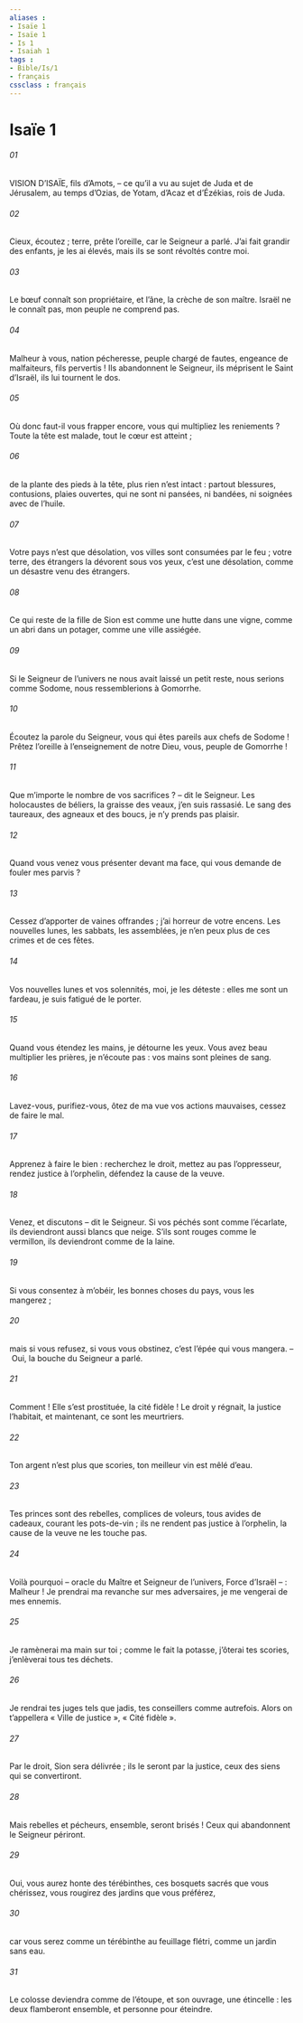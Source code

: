```yaml
---
aliases : 
- Isaïe 1
- Isaïe 1
- Is 1
- Isaiah 1
tags : 
- Bible/Is/1
- français
cssclass : français
---
```


# Isaïe 1

###### 01
VISION D’ISAÏE, fils d’Amots, – ce qu’il a vu au sujet de Juda et de Jérusalem, au temps d’Ozias, de Yotam, d’Acaz et d’Ézékias, rois de Juda.
###### 02
Cieux, écoutez ;
terre, prête l’oreille,
car le Seigneur a parlé.
J’ai fait grandir des enfants, je les ai élevés,
mais ils se sont révoltés contre moi.
###### 03
Le bœuf connaît son propriétaire,
et l’âne, la crèche de son maître.
Israël ne le connaît pas,
mon peuple ne comprend pas.
###### 04
Malheur à vous, nation pécheresse, peuple chargé de fautes,
engeance de malfaiteurs, fils pervertis !
Ils abandonnent le Seigneur,
ils méprisent le Saint d’Israël,
ils lui tournent le dos.
###### 05
Où donc faut-il vous frapper encore,
vous qui multipliez les reniements ?
Toute la tête est malade,
tout le cœur est atteint ;
###### 06
de la plante des pieds à la tête,
plus rien n’est intact :
partout blessures, contusions, plaies ouvertes,
qui ne sont ni pansées, ni bandées,
ni soignées avec de l’huile.
###### 07
Votre pays n’est que désolation,
vos villes sont consumées par le feu ;
votre terre, des étrangers la dévorent sous vos yeux,
c’est une désolation, comme un désastre venu des étrangers.
###### 08
Ce qui reste de la fille de Sion
est comme une hutte dans une vigne,
comme un abri dans un potager,
comme une ville assiégée.
###### 09
Si le Seigneur de l’univers ne nous avait laissé un petit reste,
nous serions comme Sodome,
nous ressemblerions à Gomorrhe.
###### 10
Écoutez la parole du Seigneur,
vous qui êtes pareils aux chefs de Sodome !
Prêtez l’oreille à l’enseignement de notre Dieu,
vous, peuple de Gomorrhe !
###### 11
Que m’importe le nombre de vos sacrifices ?
– dit le Seigneur.
Les holocaustes de béliers, la graisse des veaux,
j’en suis rassasié.
Le sang des taureaux, des agneaux et des boucs,
je n’y prends pas plaisir.
###### 12
Quand vous venez vous présenter devant ma face,
qui vous demande de fouler mes parvis ?
###### 13
Cessez d’apporter de vaines offrandes ;
j’ai horreur de votre encens.
Les nouvelles lunes, les sabbats, les assemblées,
je n’en peux plus de ces crimes et de ces fêtes.
###### 14
Vos nouvelles lunes et vos solennités,
moi, je les déteste :
elles me sont un fardeau,
je suis fatigué de le porter.
###### 15
Quand vous étendez les mains,
je détourne les yeux.
Vous avez beau multiplier les prières,
je n’écoute pas :
vos mains sont pleines de sang.
###### 16
Lavez-vous, purifiez-vous,
ôtez de ma vue vos actions mauvaises,
cessez de faire le mal.
###### 17
Apprenez à faire le bien :
recherchez le droit,
mettez au pas l’oppresseur,
rendez justice à l’orphelin,
défendez la cause de la veuve.
###### 18
Venez, et discutons – dit le Seigneur.
Si vos péchés sont comme l’écarlate,
ils deviendront aussi blancs que neige.
S’ils sont rouges comme le vermillon,
ils deviendront comme de la laine.
###### 19
Si vous consentez à m’obéir,
les bonnes choses du pays, vous les mangerez ;
###### 20
mais si vous refusez, si vous vous obstinez,
c’est l’épée qui vous mangera.
– Oui, la bouche du Seigneur a parlé.
###### 21
Comment ! Elle s’est prostituée,
la cité fidèle !
Le droit y régnait, la justice l’habitait,
et maintenant, ce sont les meurtriers.
###### 22
Ton argent n’est plus que scories,
ton meilleur vin est mêlé d’eau.
###### 23
Tes princes sont des rebelles,
complices de voleurs,
tous avides de cadeaux,
courant les pots-de-vin ;
ils ne rendent pas justice à l’orphelin,
la cause de la veuve ne les touche pas.
###### 24
Voilà pourquoi
– oracle du Maître et Seigneur de l’univers,
Force d’Israël – :
Malheur ! Je prendrai ma revanche sur mes adversaires,
je me vengerai de mes ennemis.
###### 25
Je ramènerai ma main sur toi ;
comme le fait la potasse, j’ôterai tes scories,
j’enlèverai tous tes déchets.
###### 26
Je rendrai tes juges tels que jadis,
tes conseillers comme autrefois.
Alors on t’appellera « Ville de justice »,
« Cité fidèle ».
###### 27
Par le droit, Sion sera délivrée ;
ils le seront par la justice,
ceux des siens qui se convertiront.
###### 28
Mais rebelles et pécheurs, ensemble, seront brisés !
Ceux qui abandonnent le Seigneur périront.
###### 29
Oui, vous aurez honte des térébinthes,
ces bosquets sacrés que vous chérissez,
vous rougirez des jardins que vous préférez,
###### 30
car vous serez comme un térébinthe au feuillage flétri,
comme un jardin sans eau.
###### 31
Le colosse deviendra comme de l’étoupe,
et son ouvrage, une étincelle :
les deux flamberont ensemble,
et personne pour éteindre.
